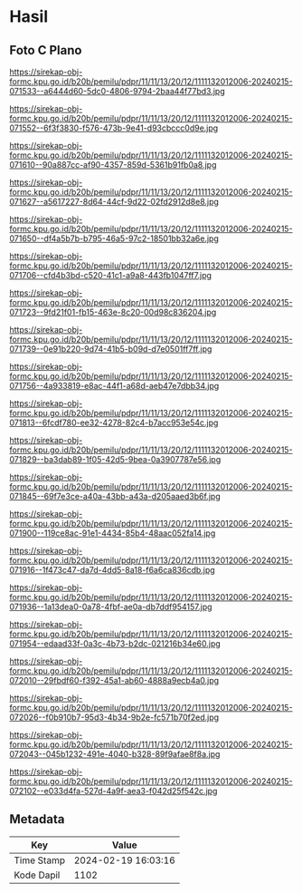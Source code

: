# Hasil

## Foto C Plano

https://sirekap-obj-formc.kpu.go.id/b20b/pemilu/pdpr/11/11/13/20/12/1111132012006-20240215-071533--a6444d60-5dc0-4806-9794-2baa44f77bd3.jpg

https://sirekap-obj-formc.kpu.go.id/b20b/pemilu/pdpr/11/11/13/20/12/1111132012006-20240215-071552--6f3f3830-f576-473b-9e41-d93cbccc0d9e.jpg

https://sirekap-obj-formc.kpu.go.id/b20b/pemilu/pdpr/11/11/13/20/12/1111132012006-20240215-071610--90a887cc-af90-4357-859d-5361b91fb0a8.jpg

https://sirekap-obj-formc.kpu.go.id/b20b/pemilu/pdpr/11/11/13/20/12/1111132012006-20240215-071627--a5617227-8d64-44cf-9d22-02fd2912d8e8.jpg

https://sirekap-obj-formc.kpu.go.id/b20b/pemilu/pdpr/11/11/13/20/12/1111132012006-20240215-071650--df4a5b7b-b795-46a5-97c2-18501bb32a6e.jpg

https://sirekap-obj-formc.kpu.go.id/b20b/pemilu/pdpr/11/11/13/20/12/1111132012006-20240215-071706--cfd4b3bd-c520-41c1-a9a8-443fb1047ff7.jpg

https://sirekap-obj-formc.kpu.go.id/b20b/pemilu/pdpr/11/11/13/20/12/1111132012006-20240215-071723--9fd21f01-fb15-463e-8c20-00d98c836204.jpg

https://sirekap-obj-formc.kpu.go.id/b20b/pemilu/pdpr/11/11/13/20/12/1111132012006-20240215-071739--0e91b220-9d74-41b5-b09d-d7e0501ff7ff.jpg

https://sirekap-obj-formc.kpu.go.id/b20b/pemilu/pdpr/11/11/13/20/12/1111132012006-20240215-071756--4a933819-e8ac-44f1-a68d-aeb47e7dbb34.jpg

https://sirekap-obj-formc.kpu.go.id/b20b/pemilu/pdpr/11/11/13/20/12/1111132012006-20240215-071813--6fcdf780-ee32-4278-82c4-b7acc953e54c.jpg

https://sirekap-obj-formc.kpu.go.id/b20b/pemilu/pdpr/11/11/13/20/12/1111132012006-20240215-071829--ba3dab89-1f05-42d5-9bea-0a3907787e56.jpg

https://sirekap-obj-formc.kpu.go.id/b20b/pemilu/pdpr/11/11/13/20/12/1111132012006-20240215-071845--69f7e3ce-a40a-43bb-a43a-d205aaed3b6f.jpg

https://sirekap-obj-formc.kpu.go.id/b20b/pemilu/pdpr/11/11/13/20/12/1111132012006-20240215-071900--119ce8ac-91e1-4434-85b4-48aac052fa14.jpg

https://sirekap-obj-formc.kpu.go.id/b20b/pemilu/pdpr/11/11/13/20/12/1111132012006-20240215-071916--1f473c47-da7d-4dd5-8a18-f6a6ca836cdb.jpg

https://sirekap-obj-formc.kpu.go.id/b20b/pemilu/pdpr/11/11/13/20/12/1111132012006-20240215-071936--1a13dea0-0a78-4fbf-ae0a-db7ddf954157.jpg

https://sirekap-obj-formc.kpu.go.id/b20b/pemilu/pdpr/11/11/13/20/12/1111132012006-20240215-071954--edaad33f-0a3c-4b73-b2dc-021216b34e60.jpg

https://sirekap-obj-formc.kpu.go.id/b20b/pemilu/pdpr/11/11/13/20/12/1111132012006-20240215-072010--29fbdf60-f392-45a1-ab60-4888a9ecb4a0.jpg

https://sirekap-obj-formc.kpu.go.id/b20b/pemilu/pdpr/11/11/13/20/12/1111132012006-20240215-072026--f0b910b7-95d3-4b34-9b2e-fc571b70f2ed.jpg

https://sirekap-obj-formc.kpu.go.id/b20b/pemilu/pdpr/11/11/13/20/12/1111132012006-20240215-072043--045b1232-491e-4040-b328-89f9afae8f8a.jpg

https://sirekap-obj-formc.kpu.go.id/b20b/pemilu/pdpr/11/11/13/20/12/1111132012006-20240215-072102--e033d4fa-527d-4a9f-aea3-f042d25f542c.jpg


## Metadata

| Key        | Value               |
| ---------- | ------------------- |
| Time Stamp | 2024-02-19 16:03:16 |
| Kode Dapil | 1102                |



